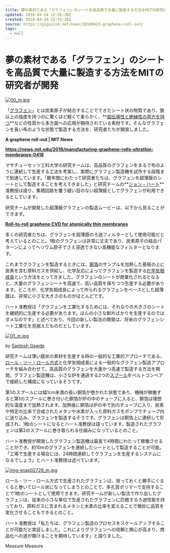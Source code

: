 ```yaml
---
title: 夢の素材である「グラフェン」のシートを高品質で大量に製造する方法をMITの研究者が開発
updated: 2018-04-24 12:55:30Z
created: 2018-04-24 12:55:30Z
source: https://gigazine.net/news/20180423-graphene-roll-out/
tags:
  - null
---
```


# 夢の素材である「グラフェン」のシートを高品質で大量に製造する方法をMITの研究者が開発

[![00_m.jpg](../_resources/00_m-5.jpg)](https://i.gzn.jp/img/2018/04/23/graphene-roll-out/00.jpg)

「[グラフェン](https://ja.wikipedia.org/wiki/%E3%82%B0%E3%83%A9%E3%83%95%E3%82%A7%E3%83%B3)」とは炭素原子が結合することでできたシート状の物質であり、鉄以上の強度を持つのに驚くほど軽くて柔らかく、**[超伝導性と絶縁性の両方を持つ](http://gigazine.net/news/20180306-graphene-insulator-superconductor/)**などの性質から多方面への応用が期待されている素材です。そんなグラフェンを長い布のような状態で製造する方法を、研究者たちが開発しました。

**A graphene roll-out | MIT News**

**https://news.mit.edu/2018/manufacturing-graphene-rolls-ultrathin-membranes-0418**

マサチューセッツ工科大学の研究チームは、高品質のグラフェンをまるで布のように連続して生産する工法を考案し、実際にグラフェン製造機を試作する段階まで到達しています。「数年間にわたって研究者たちは、グラフェンを超薄膜のシートとして製造することを考えてきました」と研究チームの**[ジョン・ハート](http://meche.mit.edu/people/faculty/ajhart@mit.edu)**准教授は語り、集積回路を覆う縫い目のない超薄膜としてグラフェンが利用できるとしています。

研究チームが開発した超薄膜グラフェンの製造ムービーは、以下から見ることができます。

**[Roll-to-roll graphene CVD for atomically thin membranes](https://www.youtube.com/watch?v=qL4KbLmUTvU)**

多くの研究者たちは、グラフェンを超薄膜のろ過フィルターとして使用可能だと考えているとのこと。1枚のグラフェンは非常に丈夫であり、炭素原子の結合パターンによってヘリウム原子でさえ浸透できない高機能なフィルターとなります。

これまでグラフェンを製造するときには、[銅箔](https://www.furukawa.co.jp/museum/floor2/electrolytic.htm)のサンプルを加熱した基板の上に炭素を含む原料ガスを供給し、化学反応によってグラフェンを製造する[化学気相成長](https://ja.wikipedia.org/wiki/%E5%8C%96%E5%AD%A6%E6%B0%97%E7%9B%B8%E6%88%90%E9%95%B7)という方法をとってきました。グラフェンのシートが商業化されるとなると、大量のグラフェンシートを高速で、高い品質を保ちつつ生産する必要があります。ところが、化学気相成長によって作られるグラフェンをベースとした超薄膜は、非常に小さな大きさのものがほとんどです。

ハート准教授は「グラフェンを工業化するためには、それなりの大きさのシートを継続的に生産する必要があります。ほんの小さな断片ばかりを生産するのではダメなのです」と述べており、今回の新しい製法の開発は、将来のグラフェンシート工業化を見据えたものだとしています。

[![01_m.jpg](../_resources/01_m-1.jpg)](https://www.flickr.com/photos/150066491@N07/35456356852/in/photolist)

by [Santosh Gawde](https://www.flickr.com/photos/150066491@N07/)

研究チームは薄い膜状の素材を生産する時の一般的な工業的アプローチである、[ロール・ツー・ロール方式](http://tech.nikkeibp.co.jp/dm/article/WORD/20060306/114143/)と化学気相成長による一般的なグラフェン製造アプローチを組み合わせて、高品質のグラフェンを大量かつ高速で製造する方法を開発。グラフェン製造機は、小さな炉を通過する2つの[スプール](https://ja.wikipedia.org/wiki/%E3%82%B9%E3%83%97%E3%83%BC%E3%83%AB)をベルトコンベアで接続した構成になっているそうです。

第1のスプールには幅1cm未満の長い銅箔が巻かれた状態であり、機械が稼働すると第1のスプールに巻き付いた銅箔が炉の中のチューブに入ると、銅箔は理想的な温度まで加熱されます。加熱後に銅箔は炉の中で別のチューブに入り、炭素や特定の比率で合成されたメタンや水素が入った原料ガスをポンプでチューブ内に送り込み、グラフェンを製造するそうです。グラフェンは銅箔上に連続して形成され、1枚のシートになるとハート准教授は語っています。製造されたグラフェンは第2のスプールに巻き取られる仕組みになっているとのこと。

ハート准教授が開発したグラフェン製造機は最長で4時間にわたって稼働させることができ、約10mのグラフェンを連続したシートとして製造することが可能。「工場で生産する場合には、24時間連続してグラフェンを生産するシステムになるでしょう」とハート准教授は述べています。

[![img-snap02729_m.jpg](../_resources/img-snap02729_m.jpg)](https://i.gzn.jp/img/2018/04/23/graphene-roll-out/img-snap02729.jpg)

ロール・ツー・ロール方式で生産されたグラフェンは、放っておくと勝手にくるくると巻いてロール状になってしまうとのことで、多孔質ポリマーで支持することで1枚のシートとして使用できます。研究チームが新しい製法で作り出したグラフェンは、従来の小さな単位で生産されたグラフェンに匹敵するろ過性能を持っており、原料ガスに含まれるメタンと水素の比率を変えることで微妙に品質を変化させることもできるとのこと。

ハート准教授は「私たちは、グラフェン製造のプロセスをスケールアップすることが可能だと実証しました。これによりグラフェンへの信頼と関心が高まり、商品化への道が開けることを期待しています」と語りました。

Measure
Measure